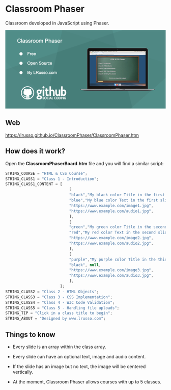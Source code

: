 # Classroom Phaser

Classroom developed in JavaScript using Phaser.

![alt screenshot](https://raw.githubusercontent.com/lrusso/ClassroomPhaser/main/ClassroomPhaser.png)


## Web

https://lrusso.github.io/ClassroomPhaser/ClassroomPhaser.htm

## How does it work?

Open the **ClassroomPhaserBoard.htm** file and you will find a similar script:

```javascript
STRING_COURSE = "HTML & CSS Course";
STRING_CLASS1 = "Class 1 - Introduction";
STRING_CLASS1_CONTENT = [
                            [
                            "black","My black color Title in the first slide",
                            "blue","My blue color Text in the first slide explaining something.",
                            "https://www.example.com/image1.jpg",
                            "https://www.example.com/audio1.jpg",
                            ],
                            [
                            "green","My green color Title in the second slide",
                            "red","My red color Text in the second slide explaining something.",
                            "https://www.example.com/image2.jpg",
                            "https://www.example.com/audio2.jpg",
                            ],
                            [
                            "purple","My purple color Title in the third slide",
                            "black", null,
                            "https://www.example.com/image3.jpg",
                            "https://www.example.com/audio3.jpg",
                            ],
                        ];
STRING_CLASS2 = "Class 2 - HTML Objects";
STRING_CLASS3 = "Class 3 - CSS Implementation";
STRING_CLASS4 = "Class 4 - W3C Code Validation";
STRING_CLASS5 = "Class 5 - Handling file uploads";
STRING_TIP = "Click in a class title to begin";
STRING_ABOUT = "Designed by www.lrusso.com";
```

## Things to know

* Every slide is an array within the class array.

* Every slide can have an optional text, image and audio content.

* If the slide has an image but no text, the image will be centered vertically.

* At the moment, Classroom Phaser allows courses with up to 5 classes.
